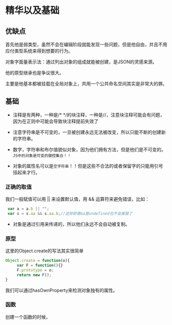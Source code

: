 # 精华以及基础
## 优缺点
首先他是弱类型，虽然不会在编辑阶段就能发现一些问题，但是他自由，并且不用应付类型系统来得到想要的行为。

对象字面量表示法：通过列出对象的组成就能被创建，是JSON的灵感来源。

他的原型继承也是争议很大。

主要是他基本都被挂载在全局对象上，共用一个公共命名空间其实是非常大的罪。

## 基础
 - 注释是有两种，一种是/* */的块注释，一种是//，注意块注释可能会有问题，因为在正则中可能会导致块注释提前失效了

 - 注意字符串是不可变的，一旦被创建永远无法被改变，所以只能不断的创建新的字符串。

 - 数字，字符串和布尔值貌似对象，因为他们拥有方法，但是他们是不可变的。`JS中的对象是可变的键控集合！！`

 - 对象的属性名可以是`空字符串`！！但是这些不合法的或者保留字的只能用引号括起来才行。

### 正确的取值
我们一般赋值可以用 || 来设置默认值，用 && 运算符来避免错误，比如：

```javascript
 var a = a.b || "";
 var s = s.aa && s.aa.b;//这样即便aa是undefined也不会报错了
```

 - 对象是通过引用来传递的，所以他们永远不会自动被复制。

### 原型
这里的Object.create的写法其实很简单

```javascript
Object.create = function(o){
     var F = function(){}
     F.prototype = o;
     return new F();
}
```

我们可以通过hasOwnProperty来检测对象独有的属性。

### 函数
创建一个函数的时候，
